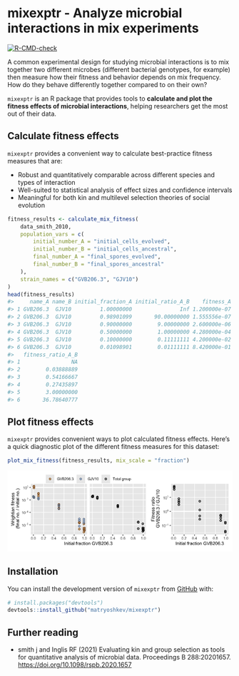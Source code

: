 mixexptr - Analyze microbial interactions in mix experiments
================

<!-- README.md is generated from README.Rmd. Please edit that file -->
<!-- badges: start -->

[![R-CMD-check](https://github.com/matryoshkev/mixexptr/actions/workflows/R-CMD-check.yaml/badge.svg)](https://github.com/matryoshkev/mixexptr/actions/workflows/R-CMD-check.yaml)
<!-- badges: end -->

A common experimental design for studying microbial interactions is to
mix together two different microbes (different bacterial genotypes, for
example) then measure how their fitness and behavior depends on mix
frequency. How do they behave differently together compared to on their
own?

`mixexptr` is an R package that provides tools to **calculate and plot
the fitness effects of microbial interactions**, helping researchers get
the most out of their data.

## Calculate fitness effects

`mixexptr` provides a convenient way to calculate best-practice fitness
measures that are:

-   Robust and quantitatively comparable across different species and
    types of interaction
-   Well-suited to statistical analysis of effect sizes and confidence
    intervals
-   Meaningful for both kin and multilevel selection theories of social
    evolution

``` r
fitness_results <- calculate_mix_fitness(
    data_smith_2010, 
    population_vars = c(
        initial_number_A = "initial_cells_evolved",
        initial_number_B = "initial_cells_ancestral",
        final_number_A = "final_spores_evolved",
        final_number_B = "final_spores_ancestral"
    ),
    strain_names = c("GVB206.3", "GJV10")
)
head(fitness_results)
#>     name_A name_B initial_fraction_A initial_ratio_A_B    fitness_A  fitness_B fitness_total
#> 1 GVB206.3  GJV10         1.00000000               Inf 1.200000e-07         NA  1.200000e-07
#> 2 GVB206.3  GJV10         0.98901099       90.00000000 1.555556e-07 0.00000400  1.978022e-07
#> 3 GVB206.3  GJV10         0.90000000        9.00000000 2.600000e-06 0.00000480  2.820000e-06
#> 4 GVB206.3  GJV10         0.50000000        1.00000000 4.280000e-04 0.00156000  9.940000e-04
#> 5 GVB206.3  GJV10         0.10000000        0.11111111 4.200000e-02 0.01400000  1.680000e-02
#> 6 GVB206.3  GJV10         0.01098901        0.01111111 8.420000e-01 0.02288889  3.189011e-02
#>   fitness_ratio_A_B
#> 1                NA
#> 2        0.03888889
#> 3        0.54166667
#> 4        0.27435897
#> 5        3.00000000
#> 6       36.78640777
```

## Plot fitness effects

`mixexptr` provides convenient ways to plot calculated fitness effects.
Here’s a quick diagnostic plot of the different fitness measures for
this dataset:

``` r
plot_mix_fitness(fitness_results, mix_scale = "fraction")
```

![Diagnostic plot from mixexptr](./man/figures/README-smith-2010.png)

## Installation

You can install the development version of `mixexptr` from
[GitHub](https://github.com/) with:

``` r
# install.packages("devtools")
devtools::install_github("matryoshkev/mixexptr")
```

## Further reading

-   smith j and Inglis RF (2021) Evaluating kin and group selection as
    tools for quantitative analysis of microbial data. Proceedings B
    288:20201657. <https://doi.org/10.1098/rspb.2020.1657>

<!--
## Example

This is a basic example which shows you how to solve a common problem:


``` r
# library(mixexptr)
## basic example code
```

What is special about using `README.Rmd` instead of just `README.md`? You can include R chunks like so:

You'll still need to render `README.Rmd` regularly, to keep `README.md` up-to-date. `devtools::build_readme()` is handy for this.

You can also embed plots, for example:



In that case, don't forget to commit and push the resulting figure files, so they display on GitHub and CRAN.
-->
